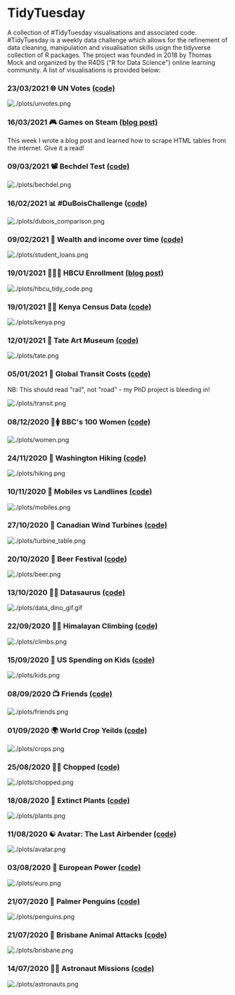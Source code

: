 # TidyTuesday

A collection of #TidyTuesday visualisations and associated code. #TidyTuesday is a weekly data challenge which allows for the refinement of data cleaning, manipulation and visualisation skills usign the tidyverse collection of R packages. The project was founded in 2018 by Thomas Mock and organized by the R4DS ("R for Data Science") online learning community. A list of visualisations is provided below:

### 23/03/2021 🌐 UN Votes [(code)](https://github.com/jack-davison/TidyTuesday/blob/master/R/2021_03_23_unvotes.R)

![./plots/unvotes.png](https://github.com/jack-davison/TidyTuesday/blob/master/plots/unvotes.png)

### 16/03/2021 🎮 Games on Steam [(blog post)](https://jack-davison.github.io/posts/2021-03-16-tidytuesday-2021-week-12-steam-users/)

This week I wrote a blog post and learned how to scrape HTML tables from the internet. Give it a read!

### 09/03/2021 📽 Bechdel Test [(code)](https://github.com/jack-davison/TidyTuesday/blob/master/R/2021_03_09_bechdel.R)

![./plots/bechdel.png](https://github.com/jack-davison/TidyTuesday/blob/master/plots/bechdel.png)

### 16/02/2021 📊 #DuBoisChallenge [(code)](https://github.com/jack-davison/TidyTuesday/blob/master/R/2021_02_16_dubois.R)

![./plots/dubois_comparison.png](https://github.com/jack-davison/TidyTuesday/blob/master/plots/dubois_comparison.png)

### 09/02/2021 💸 Wealth and income over time [(code)](https://github.com/jack-davison/TidyTuesday/blob/master/R/2021_02_09_inequalities.R)

![./plots/student_loans.png](https://github.com/jack-davison/TidyTuesday/blob/master/plots/student_loans.png)

### 19/01/2021 👩🏾‍🎓 HBCU Enrollment [(blog post)](https://jack-davison.github.io/posts/2021-02-02-tidytuesday-2021-week-6-hbcu-enrollment-an-ode-to-data-cleaning/)

![./plots/hbcu_tidy_code.png](https://github.com/jack-davison/TidyTuesday/blob/master/plots/hbcu_tidy_code.png)

### 19/01/2021 ✍🏿 Kenya Census Data [(code)](https://github.com/jack-davison/TidyTuesday/blob/master/R/2021_01_19_kenya.R)

![./plots/kenya.png](https://github.com/jack-davison/TidyTuesday/blob/master/plots/kenya.png)

### 12/01/2021 🎨 Tate Art Museum [(code)](https://github.com/jack-davison/TidyTuesday/blob/master/R/2021_01_12_tate.R)

![./plots/tate.png](https://github.com/jack-davison/TidyTuesday/blob/master/plots/tate.png)

### 05/01/2021 🚟 Global Transit Costs [(code)](https://github.com/jack-davison/TidyTuesday/blob/master/R/2021_01_05_transit.R)
NB: This should read "rail", not "road" - my PhD project is bleeding in!

![./plots/transit.png](https://github.com/jack-davison/TidyTuesday/blob/master/plots/transit.png)

### 08/12/2020 💯🚺 BBC's 100 Women [(code)](https://github.com/jack-davison/TidyTuesday/blob/master/R/2020_12_08_100women.R)

![./plots/women.png](https://github.com/jack-davison/TidyTuesday/blob/master/plots/women.png)

### 24/11/2020 🥾 Washington Hiking [(code)](https://github.com/jack-davison/TidyTuesday/blob/master/R/2020_11_24_hiking.R)

![./plots/hiking.png](https://github.com/jack-davison/TidyTuesday/blob/master/plots/hiking.png)

### 10/11/2020 📱 Mobiles vs Landlines [(code)](https://github.com/jack-davison/TidyTuesday/blob/master/R/2020_11_10_mobiles.R)

![./plots/mobiles.png](https://github.com/jack-davison/TidyTuesday/blob/master/plots/mobiles.png)

### 27/10/2020 🍁 Canadian Wind Turbines [(code)](https://github.com/jack-davison/TidyTuesday/blob/master/R/2020_10_27_Canada_Turbines.R)

![./plots/turbine_table.png](https://github.com/jack-davison/TidyTuesday/blob/master/plots/turbine_table.png)

### 20/10/2020 🍻 Beer Festival [(code)](https://github.com/jack-davison/TidyTuesday/blob/master/R/2020_10_20_Beer.R)

![./plots/beer.png](https://github.com/jack-davison/TidyTuesday/blob/master/plots/beer.png)

### 13/10/2020 🐱‍🐉 Datasaurus [(code)](https://github.com/jack-davison/TidyTuesday/blob/master/R/2020_10_13_Datasaurus.R)

![./plots/data_dino_gif.gif](https://github.com/jack-davison/TidyTuesday/blob/master/plots/data_dino_gif.gif)

### 22/09/2020 🧗‍♂️ Himalayan Climbing [(code)](https://github.com/jack-davison/TidyTuesday/blob/master/R/2020_09_22_Climbs.R)

![./plots/climbs.png](https://github.com/jack-davison/TidyTuesday/blob/master/plots/climbs.png)

### 15/09/2020 🧒 US Spending on Kids [(code)](https://github.com/jack-davison/TidyTuesday/blob/master/R/2020_09_15_USKidsSpending.R)

![./plots/kids.png](https://github.com/jack-davison/TidyTuesday/blob/master/plots/kids.png)

### 08/09/2020 📺 Friends [(code)](https://github.com/jack-davison/TidyTuesday/blob/master/R/2020_09_08_Friends.R)

![./plots/friends.png](https://github.com/jack-davison/TidyTuesday/blob/master/plots/friends.png)

### 01/09/2020 🌍 World Crop Yeilds [(code)](https://github.com/jack-davison/TidyTuesday/blob/master/R/2020_09_01_Crops.R)

![./plots/crops.png](https://github.com/jack-davison/TidyTuesday/blob/master/plots/crops.png)

### 25/08/2020 👩‍🍳 Chopped [(code)](https://github.com/jack-davison/TidyTuesday/blob/master/R/2020_08_25_Chopped.R)

![./plots/chopped.png](https://github.com/jack-davison/TidyTuesday/blob/master/plots/chopped.png)

### 18/08/2020 🥀 Extinct Plants [(code)](https://github.com/jack-davison/TidyTuesday/blob/master/R/2020_08_18_Extinct_Plants.R)

![./plots/plants.png](https://github.com/jack-davison/TidyTuesday/blob/master/plots/plants.png)

### 11/08/2020 ☯ Avatar: The Last Airbender [(code)](https://github.com/jack-davison/TidyTuesday/blob/master/R/2020_08_11_Avatar.R)

![./plots/avatar.png](https://github.com/jack-davison/TidyTuesday/blob/master/plots/avatar.png)

### 03/08/2020 🔌 European Power [(code)](https://github.com/jack-davison/TidyTuesday/blob/master/R/2020_08_04_European_Energy.R)

![./plots/euro.png](https://github.com/jack-davison/TidyTuesday/blob/master/plots/euro.png)

### 21/07/2020 🐧 Palmer Penguins [(code)](https://github.com/jack-davison/TidyTuesday/blob/master/R/2020_07_28_Penguins.R)

![./plots/penguins.png](https://github.com/jack-davison/TidyTuesday/blob/master/plots/penguins.png)

### 21/07/2020 🦘 Brisbane Animal Attacks [(code)](https://github.com/jack-davison/TidyTuesday/blob/master/R/2020_07_21_Brisbane.R)

![./plots/brisbane.png](https://github.com/jack-davison/TidyTuesday/blob/master/plots/brisbane.png)

### 14/07/2020 👨‍🚀 Astronaut Missions [(code)](https://github.com/jack-davison/TidyTuesday/blob/master/R/2020_07_14_Astronauts.R)

![./plots/astronauts.png](https://github.com/jack-davison/TidyTuesday/blob/master/plots/astronauts.png)
